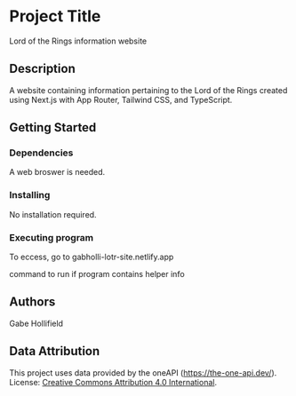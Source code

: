 # Project Title
Lord of the Rings information website

## Description
A website containing information pertaining to the Lord of the Rings created using Next.js with App Router, Tailwind CSS, and TypeScript.

## Getting Started
### Dependencies
A web broswer is needed.
### Installing
No installation required.
### Executing program
To eccess, go to gabholli-lotr-site.netlify.app

command to run if program contains helper info
## Authors
Gabe Hollifield

## Data Attribution

This project uses data provided by the oneAPI (https://the-one-api.dev/).
License: [Creative Commons Attribution 4.0 International](https://creativecommons.org/licenses/by/4.0/).
